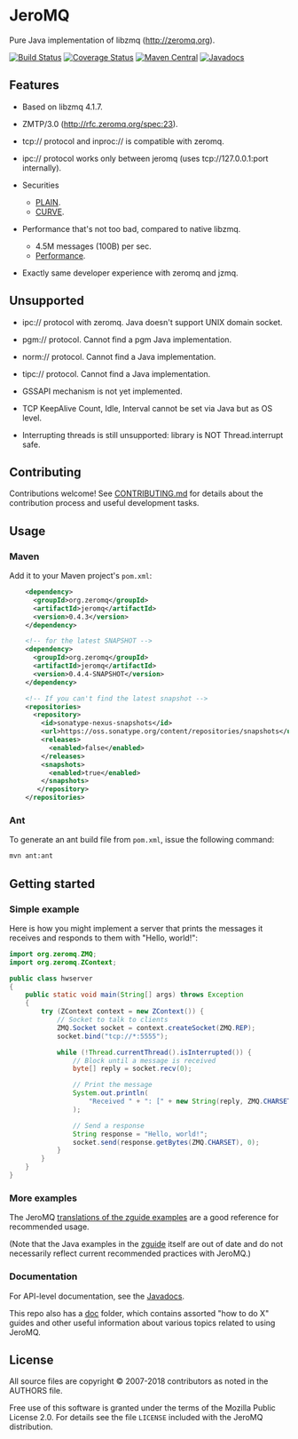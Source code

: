 # JeroMQ

Pure Java implementation of libzmq (http://zeromq.org).

[![Build Status](https://travis-ci.org/zeromq/jeromq.png)](https://travis-ci.org/zeromq/jeromq)
[![Coverage Status](https://coveralls.io/repos/github/zeromq/jeromq/badge.svg?branch=master)](https://coveralls.io/github/zeromq/jeromq?branch=master)
[![Maven Central](https://img.shields.io/maven-central/v/org.zeromq/jeromq.svg)](https://maven-badges.herokuapp.com/maven-central/org.zeromq/jeromq)
[![Javadocs](http://www.javadoc.io/badge/org.zeromq/jeromq.svg)](http://www.javadoc.io/doc/org.zeromq/jeromq)

## Features

* Based on libzmq 4.1.7.
* ZMTP/3.0 (http://rfc.zeromq.org/spec:23).
* tcp:// protocol and inproc:// is compatible with zeromq.
* ipc:// protocol works only between jeromq (uses tcp://127.0.0.1:port internally).

* Securities
  * [PLAIN](http://rfc.zeromq.org/spec:24).
  * [CURVE](http://rfc.zeromq.org/spec:25).
 
* Performance that's not too bad, compared to native libzmq.
  * 4.5M messages (100B) per sec.
  * [Performance](https://github.com/zeromq/jeromq/wiki/Performance).
* Exactly same developer experience with zeromq and jzmq.

## Unsupported

* ipc:// protocol with zeromq. Java doesn't support UNIX domain socket.
* pgm:// protocol. Cannot find a pgm Java implementation.
* norm:// protocol. Cannot find a Java implementation.
* tipc:// protocol. Cannot find a Java implementation.

* GSSAPI mechanism is not yet implemented.

* TCP KeepAlive Count, Idle, Interval cannot be set via Java but as OS level.

* Interrupting threads is still unsupported: library is NOT Thread.interrupt safe.

## Contributing

Contributions welcome! See [CONTRIBUTING.md](CONTRIBUTING.md) for details about the contribution process and useful development tasks.

## Usage

### Maven

Add it to your Maven project's `pom.xml`:

```xml
    <dependency>
      <groupId>org.zeromq</groupId>
      <artifactId>jeromq</artifactId>
      <version>0.4.3</version>
    </dependency>

    <!-- for the latest SNAPSHOT -->
    <dependency>
      <groupId>org.zeromq</groupId>
      <artifactId>jeromq</artifactId>
      <version>0.4.4-SNAPSHOT</version>
    </dependency>

    <!-- If you can't find the latest snapshot -->
    <repositories>
      <repository>
        <id>sonatype-nexus-snapshots</id>
        <url>https://oss.sonatype.org/content/repositories/snapshots</url>
        <releases>
          <enabled>false</enabled>
        </releases>
        <snapshots>
          <enabled>true</enabled>
        </snapshots>
       </repository>
    </repositories>
```

### Ant

To generate an ant build file from `pom.xml`, issue the following command:

```bash
mvn ant:ant
```

## Getting started

### Simple example

Here is how you might implement a server that prints the messages it receives
and responds to them with "Hello, world!":

```java
import org.zeromq.ZMQ;
import org.zeromq.ZContext;

public class hwserver
{
    public static void main(String[] args) throws Exception
    {
        try (ZContext context = new ZContext()) {
            // Socket to talk to clients
            ZMQ.Socket socket = context.createSocket(ZMQ.REP);
            socket.bind("tcp://*:5555");

            while (!Thread.currentThread().isInterrupted()) {
                // Block until a message is received
                byte[] reply = socket.recv(0);

                // Print the message
                System.out.println(
                    "Received " + ": [" + new String(reply, ZMQ.CHARSET) + "]"
                );

                // Send a response
                String response = "Hello, world!";
                socket.send(response.getBytes(ZMQ.CHARSET), 0);
            }
        }
    }
}
```

### More examples

The JeroMQ [translations of the zguide examples](src/test/java/guide) are a good
reference for recommended usage.

(Note that the Java examples in the [zguide](http://zguide.zeromq.org) itself
are out of date and do not necessarily reflect current recommended practices
with JeroMQ.)

### Documentation

For API-level documentation, see the
[Javadocs](http://www.javadoc.io/doc/org.zeromq/jeromq).

This repo also has a [doc](doc/) folder, which contains assorted "how to do X"
guides and other useful information about various topics related to using
JeroMQ.

## License

All source files are copyright © 2007-2018 contributors as noted in the AUTHORS file.

Free use of this software is granted under the terms of the Mozilla Public License 2.0. For details see the file `LICENSE` included with the JeroMQ distribution.

